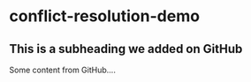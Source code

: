 # conflict-resolution-demo

## This is a subheading we added on GitHub

Some content from GitHub....
